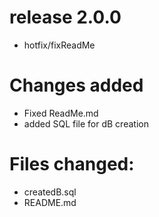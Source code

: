 # release 2.0.0
- hotfix/fixReadMe

# Changes added 
- Fixed ReadMe.md
- added SQL file for dB creation

# Files changed:
- createdB.sql
- README.md

